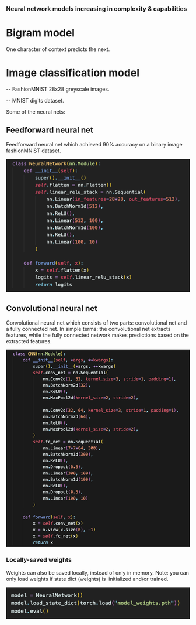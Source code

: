 ### Neural network models increasing in complexity & capabilities

# Bigram model 

One character of context predicts the next.

# Image classification model

-- FashionMNIST 28x28 greyscale images.

-- MNIST digits dataset.

Some of the neural nets:

## Feedforward neural net

Feedforward neural net which achieved 90% accuracy on a binary image fashionMNIST dataset. 

![FeedforwardNN](/assets/Feedworward%20NN.png)

## Convolutional neural net 

Convolutional neural net which consists of two parts: convolutional net and a fully connected net. In simple terms: the convolutional net extracts features, while the fully connected network makes predictions based on the extracted features.

![CNN](/assets/CNN_model.png)

### Locally-saved weights

Weights can also be saved locally, instead of only in memory. Note: you can only load weights if state dict (weights) is  initialized and/or trained. 

![LoadWeights](/assets/LoadNSaveWeights.png)
